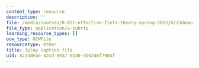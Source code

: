 ```yaml
---
content_type: resource
description: ''
file: /media/courses/8-851-effective-field-theory-spring-2013/8233deae42cd89378b309b6246f7904f_AFQnH_upWBY.srt
file_type: application/x-subrip
learning_resource_types: []
ocw_type: OCWFile
resourcetype: Other
title: 3play caption file
uid: 8233deae-42cd-8937-8b30-9b6246f7904f
---
```


